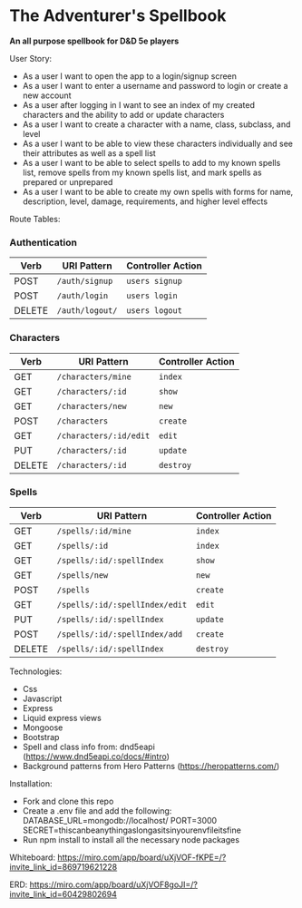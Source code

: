# The Adventurer's Spellbook
**An all purpose spellbook for D&D 5e players**

User Story: 
- As a user I want to open the app to a login/signup screen
- As a user I want to enter a username and password to login or create a new account
- As a user after logging in I want to see an index of my created characters and the ability to add or update characters
- As a user I want to create a character with a name, class, subclass, and level
- As a user I want to be able to view these characters individually and see their attributes as well as a spell list
- As a user I want to be able to select spells to add to my known spells list, remove spells from my known spells list, and mark spells as prepared or unprepared
- As a user I want to be able to create my own spells with forms for name, description, level, damage, requirements, and higher level effects

Route Tables:

### Authentication

| Verb   | URI Pattern            | Controller Action |
|--------|------------------------|-------------------|
| POST   | `/auth/signup`             | `users signup`    |
| POST   | `/auth/login`             | `users login`    |
| DELETE | `/auth/logout/`        | `users logout`   |

### Characters

| Verb   | URI Pattern            | Controller Action |
|--------|------------------------|-------------------|
| GET   | `/characters/mine`             | `index`    |
| GET   | `/characters/:id`             | `show`    |
| GET   | `/characters/new`             | `new`    |
| POST   | `/characters`             | `create`    |
| GET   | `/characters/:id/edit`             | `edit`    |
| PUT   | `/characters/:id`             | `update`    |
| DELETE | `/characters/:id`        | `destroy`   |

### Spells

| Verb   | URI Pattern            | Controller Action |
|--------|------------------------|-------------------|
| GET   | `/spells/:id/mine`             | `index`    |
| GET   | `/spells/:id`             | `index`    |
| GET   | `/spells/:id/:spellIndex`             | `show`    |
| GET   | `/spells/new`             | `new`    |
| POST   | `/spells`             | `create`    |
| GET   | `/spells/:id/:spellIndex/edit`             | `edit`    |
| PUT   | `/spells/:id/:spellIndex`             | `update`    |
| POST   | `/spells/:id/:spellIndex/add`             | `create`    |
| DELETE | `/spells/:id/:spellIndex`        | `destroy`   |


Technologies:

- Css
- Javascript
- Express
- Liquid express views
- Mongoose
- Bootstrap
- Spell and class info from: dnd5eapi (https://www.dnd5eapi.co/docs/#intro)
- Background patterns from Hero Patterns (https://heropatterns.com/)

Installation:
- Fork and clone this repo
- Create a .env file and add the following:
    DATABASE_URL=mongodb://localhost/<database name>
    PORT=3000
    SECRET=thiscanbeanythingaslongasitsinyourenvfileitsfine
- Run npm install to install all the necessary node packages

Whiteboard: https://miro.com/app/board/uXjVOF-fKPE=/?invite_link_id=869719621228

ERD: https://miro.com/app/board/uXjVOF8goJI=/?invite_link_id=60429802694